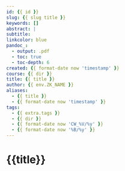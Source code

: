 ```yaml
---
id: {{ id }}
slug: {{ slug title }}
keywords: []
abstract: |
subtitle:
linkcolor: blue
pandoc_:
  - output: .pdf
  - toc: true
  - toc-depth: 6
created: {{ format-date now 'timestamp' }}
course: {{ dir }}
title: {{ title }}
author: {{ env.ZK_NAME }}
aliases:
  - {{ title }}
  - {{ format-date now 'timestamp' }}
tags:
  - {{ extra.tags }}
  - {{ dir }}
  - {{ format-date now 'CW_%V/%y' }}
  - {{ format-date now '%B/%y' }}
---
```


# {{title}}

##
